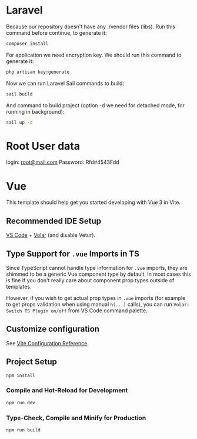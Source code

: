 # Laravel

Because our repository doesn't have any ./vendor files (libs).
Run this command before continue, to generate it:

```sh
composer install
```

For application we need encryption key.
We should run this command to generate it:

```sh
php artisan key:generate
```

Now we can run Laravel Sail commands to build:

```sh
sail build
```

And command to build project (option -d we need for detached mode, for running in background):

```sh
sail up -d
```

# Root User data
login: root@mail.com
Password: Rfd#4543Fdd


# Vue

This template should help get you started developing with Vue 3 in Vite.

## Recommended IDE Setup

[VS Code](https://code.visualstudio.com/) + [Volar](https://marketplace.visualstudio.com/items?itemName=johnsoncodehk.volar) (and disable Vetur).

## Type Support for `.vue` Imports in TS

Since TypeScript cannot handle type information for `.vue` imports, they are shimmed to be a generic Vue component type by default. In most cases this is fine if you don't really care about component prop types outside of templates.

However, if you wish to get actual prop types in `.vue` imports (for example to get props validation when using manual `h(...)` calls), you can run `Volar: Switch TS Plugin on/off` from VS Code command palette.

## Customize configuration

See [Vite Configuration Reference](https://vitejs.dev/config/).

## Project Setup

```sh
npm install
```

### Compile and Hot-Reload for Development

```sh
npm run dev
```

### Type-Check, Compile and Minify for Production

```sh
npm run build
```
